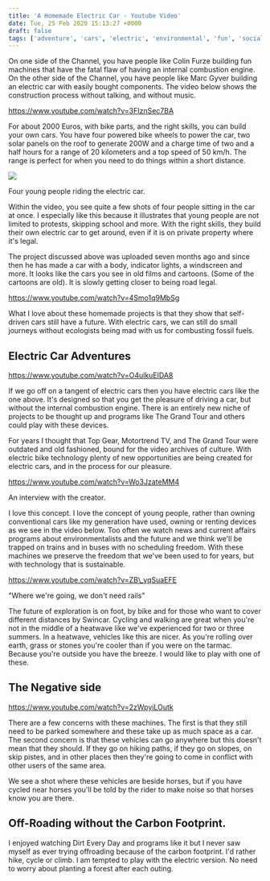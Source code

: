 ```yaml
---
title: 'A Homemade Electric Car - Youtube Video'
date: Tue, 25 Feb 2020 15:13:27 +0000
draft: false
tags: ['adventure', 'cars', 'electric', 'environmental', 'fun', 'social conscience', 'Uncategorized', 'vehicles']
---
```


On one side of the Channel, you have people like Colin Furze building fun machines that have the fatal flaw of having an internal combustion engine. On the other side of the Channel, you have people like Marc Gyver building an electric car with easily bought components. The video below shows the construction process without talking, and without music.

https://www.youtube.com/watch?v=3FIznSec7BA

For about 2000 Euros, with bike parts, and the right skills, you can build your own cars. You have four powered bike wheels to power the car, two solar panels on the roof to generate 200W and a charge time of two and a half hours for a range of 20 kilometers and a top speed of 50 km/h. The range is perfect for when you need to do things within a short distance.

![](https://i1.wp.com/www.main-vision.com/richard/blog/wp-content/uploads/2020/02/Screenshot-2020-02-25-at-15.20.17.png?fit=1024%2C447&ssl=1)

Four young people riding the electric car.

Within the video, you see quite a few shots of four people sitting in the car at once. I especially like this because it illustrates that young people are not limited to protests, skipping school and more. With the right skills, they build their own electric car to get around, even if it is on private property where it's legal.

The project discussed above was uploaded seven months ago and since then he has made a car with a body, indicator lights, a windscreen and more. It looks like the cars you see in old films and cartoons. (Some of the cartoons are old). It is slowly getting closer to being road legal.

https://www.youtube.com/watch?v=4Smo1q9MbSg

What I love about these homemade projects is that they show that self-driven cars still have a future. With electric cars, we can still do small journeys without ecologists being mad with us for combusting fossil fuels.

Electric Car Adventures
-----------------------

https://www.youtube.com/watch?v=O4ulkuEIDA8

If we go off on a tangent of electric cars then you have electric cars like the one above. It's designed so that you get the pleasure of driving a car, but without the internal combustion engine. There is an entirely new niche of projects to be thought up and programs like The Grand Tour and others could play with these devices.

For years I thought that Top Gear, Motortrend TV, and The Grand Tour were outdated and old fashioned, bound for the video archives of culture. With electric bike technology plenty of new opportunities are being created for electric cars, and in the process for our pleasure.

https://www.youtube.com/watch?v=Wo3JzateMM4

An interview with the creator.

I love this concept. I love the concept of young people, rather than owning conventional cars like my generation have used, owning or renting devices as we see in the video below. Too often we watch news and current affairs programs about environmentalists and the future and we think we'll be trapped on trains and in buses with no scheduling freedom. With these machines we preserve the freedom that we've been used to for years, but with technology that is sustainable.

https://www.youtube.com/watch?v=ZB\_yqSuaEFE

"Where we're going, we don't need rails"

The future of exploration is on foot, by bike and for those who want to cover different distances by Swincar. Cycling and walking are great when you're not in the middle of a heatwave like we've experienced for two or three summers. In a heatwave, vehicles like this are nicer. As you're rolling over earth, grass or stones you're cooler than if you were on the tarmac. Because you're outside you have the breeze. I would like to play with one of these.

The Negative side
-----------------

https://www.youtube.com/watch?v=2zWpyiLOutk

There are a few concerns with these machines. The first is that they still need to be parked somewhere and these take up as much space as a car. The second concern is that these vehicles can go anywhere but this doesn't mean that they should. If they go on hiking paths, if they go on slopes, on skip pistes, and in other places then they're going to come in conflict with other users of the same area.

We see a shot where these vehicles are beside horses, but if you have cycled near horses you'll be told by the rider to make noise so that horses know you are there.

Off-Roading without the Carbon Footprint.
-----------------------------------------

I enjoyed watching Dirt Every Day and programs like it but I never saw myself as ever trying offroading because of the carbon footprint. I'd rather hike, cycle or climb. I am tempted to play with the electric version. No need to worry about planting a forest after each outing.
